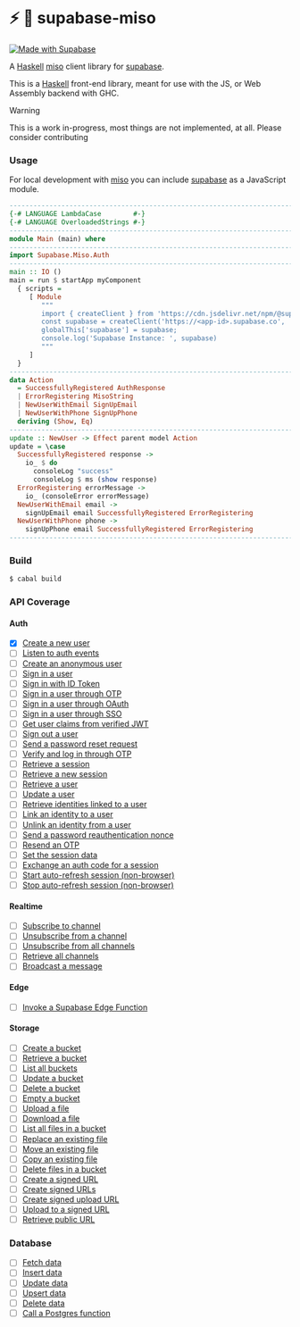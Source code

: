 ⚡ :ramen: supabase-miso
=======================

[![Made with Supabase](https://supabase.com/badge-made-with-supabase.svg)](https://supabase.com)

A [Haskell](https://haskell.org) [miso](https://haskell-miso.org) client library for [supabase](https://supabase.com).

This is a [Haskell](https://haskell.org) front-end library, meant for use with the JS, or Web Assembly backend with GHC.

> [!WARNING]
> This is a work in-progress, most things are not implemented, at all. Please consider contributing

### Usage

For local development with [miso](https://github.com/dmjio/miso) you can include [supabase](https://github.com/supabase) as a JavaScript module.

```haskell
-----------------------------------------------------------------------------
{-# LANGUAGE LambdaCase        #-}
{-# LANGUAGE OverloadedStrings #-}
-----------------------------------------------------------------------------
module Main (main) where
-----------------------------------------------------------------------------
import Supabase.Miso.Auth
-----------------------------------------------------------------------------
main :: IO ()
main = run $ startApp myComponent
  { scripts =
     [ Module
        """
        import { createClient } from 'https://cdn.jsdelivr.net/npm/@supabase/supabase-js/+esm'
        const supabase = createClient('https://<app-id>.supabase.co', '<anon-key>');
        globalThis['supabase'] = supabase;
        console.log('Supabase Instance: ', supabase)
        """
     ]
  }
-----------------------------------------------------------------------------
data Action
  = SuccessfullyRegistered AuthResponse
  | ErrorRegistering MisoString
  | NewUserWithEmail SignUpEmail
  | NewUserWithPhone SignUpPhone
  deriving (Show, Eq)
-----------------------------------------------------------------------------
update :: NewUser -> Effect parent model Action
update = \case
  SuccessfullyRegistered response ->
    io_ $ do 
      consoleLog "success"
      consoleLog $ ms (show response)
  ErrorRegistering errorMessage ->
    io_ (consoleError errorMessage)
  NewUserWithEmail email ->
    signUpEmail email SuccessfullyRegistered ErrorRegistering
  NewUserWithPhone phone ->
    signUpPhone email SuccessfullyRegistered ErrorRegistering
-----------------------------------------------------------------------------
```

### Build

```bash
$ cabal build
```

### API Coverage

#### Auth

  - [x] [Create a new user](https://supabase.com/docs/reference/javascript/auth-signup)
  - [ ] [Listen to auth events](https://supabase.com/docs/reference/javascript/auth-onauthstatechange)
  - [ ] [Create an anonymous user](https://supabase.com/docs/reference/javascript/auth-signinanonymously)
  - [ ] [Sign in a user](https://supabase.com/docs/reference/javascript/auth-signinwithpassword)
  - [ ] [Sign in with ID Token](https://supabase.com/docs/reference/javascript/auth-signinwithidtoken)
  - [ ] [Sign in a user through OTP](https://supabase.com/docs/reference/javascript/auth-signinwithotp)
  - [ ] [Sign in a user through OAuth](https://supabase.com/docs/reference/javascript/auth-signinwithoauth)
  - [ ] [Sign in a user through SSO](https://supabase.com/docs/reference/javascript/auth-signinwithsso)
  - [ ] [Get user claims from verified JWT](https://supabase.com/docs/reference/javascript/auth-getclaims)
  - [ ] [Sign out a user](https://supabase.com/docs/reference/javascript/auth-signout)
  - [ ] [Send a password reset request](https://supabase.com/docs/reference/javascript/auth-resetpasswordforemail)
  - [ ] [Verify and log in through OTP](https://supabase.com/docs/reference/javascript/auth-verifyotp)
  - [ ] [Retrieve a session](https://supabase.com/docs/reference/javascript/auth-getsession)
  - [ ] [Retrieve a new session](https://supabase.com/docs/reference/javascript/auth-refreshsession)
  - [ ] [Retrieve a user](https://supabase.com/docs/reference/javascript/auth-getuser)
  - [ ] [Update a user](https://supabase.com/docs/reference/javascript/auth-getuser)
  - [ ] [Retrieve identities linked to a user](https://supabase.com/docs/reference/javascript/auth-getuseridentities)
  - [ ] [Link an identity to a user](https://supabase.com/docs/reference/javascript/auth-linkidentity)
  - [ ] [Unlink an identity from a user](https://supabase.com/docs/reference/javascript/auth-unlinkidentity)
  - [ ] [Send a password reauthentication nonce](https://supabase.com/docs/reference/javascript/auth-reauthentication)
  - [ ] [Resend an OTP](https://supabase.com/docs/reference/javascript/auth-resend)
  - [ ] [Set the session data](https://supabase.com/docs/reference/javascript/auth-setsession)
  - [ ] [Exchange an auth code for a session](https://supabase.com/docs/reference/javascript/auth-exchangecodeforsession)
  - [ ] [Start auto-refresh session (non-browser)](https://supabase.com/docs/reference/javascript/auth-startautorefresh)
  - [ ] [Stop auto-refresh session (non-browser)](https://supabase.com/docs/reference/javascript/auth-stopautorefresh)

#### Realtime

  - [ ] [Subscribe to channel](https://supabase.com/docs/reference/javascript/subscribe)
  - [ ] [Unsubscribe from a channel](https://supabase.com/docs/reference/javascript/removechannel)
  - [ ] [Unsubscribe from all channels](https://supabase.com/docs/reference/javascript/removeallchannels)
  - [ ] [Retrieve all channels](https://supabase.com/docs/reference/javascript/getchannels)
  - [ ] [Broadcast a message](https://supabase.com/docs/reference/javascript/broadcastmessage)

#### Edge

  - [ ] [Invoke a Supabase Edge Function](https://supabase.com/docs/reference/javascript/functions-invoke)

#### Storage

  - [ ] [Create a bucket](https://supabase.com/docs/reference/javascript/storage-createbucket)
  - [ ] [Retrieve a bucket](https://supabase.com/docs/reference/javascript/storage-getbucket)
  - [ ] [List all buckets](https://supabase.com/docs/reference/javascript/storage-listbuckets)
  - [ ] [Update a bucket](https://supabase.com/docs/reference/javascript/storage-updatebucket)
  - [ ] [Delete a bucket](https://supabase.com/docs/reference/javascript/storage-deletebucket)
  - [ ] [Empty a bucket](https://supabase.com/docs/reference/javascript/storage-emptybucket)
  - [ ] [Upload a file](https://supabase.com/docs/reference/javascript/storage-from-upload)
  - [ ] [Download a file](https://supabase.com/docs/reference/javascript/storage-from-download)
  - [ ] [List all files in a bucket](https://supabase.com/docs/reference/javascript/storage-from-list)
  - [ ] [Replace an existing file](https://supabase.com/docs/reference/javascript/storage-from-update)
  - [ ] [Move an existing file](https://supabase.com/docs/reference/javascript/storage-from-move)
  - [ ] [Copy an existing file](https://supabase.com/docs/reference/javascript/storage-from-copy)
  - [ ] [Delete files in a bucket](https://supabase.com/docs/reference/javascript/storage-from-remove)
  - [ ] [Create a signed URL](https://supabase.com/docs/reference/javascript/storage-from-createsignedurl)
  - [ ] [Create signed URLs](https://supabase.com/docs/reference/javascript/storage-from-createsignedurls)
  - [ ] [Create signed upload URL](https://supabase.com/docs/reference/javascript/storage-from-createsigneduploadurl)
  - [ ] [Upload to a signed URL](https://supabase.com/docs/reference/javascript/storage-from-uploadtosignedurl)
  - [ ] [Retrieve public URL](https://supabase.com/docs/reference/javascript/storage-from-getpublicurl)

### Database

  - [ ] [Fetch data](https://supabase.com/docs/reference/javascript/select)
  - [ ] [Insert data](https://supabase.com/docs/reference/javascript/insert)
  - [ ] [Update data](https://supabase.com/docs/reference/javascript/update)
  - [ ] [Upsert data](https://supabase.com/docs/reference/javascript/upsert)
  - [ ] [Delete data](https://supabase.com/docs/reference/javascript/delete)
  - [ ] [Call a Postgres function](https://supabase.com/docs/reference/javascript/rpc)

